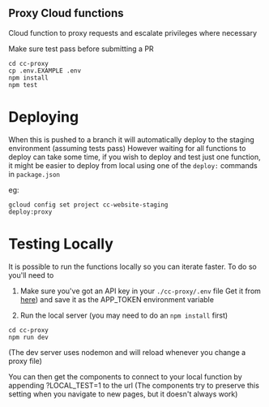 ## Proxy Cloud functions

Cloud function to proxy requests and escalate privileges where necessary

Make sure test pass before submitting a PR

```
cd cc-proxy
cp .env.EXAMPLE .env
npm install
npm test
```

# Deploying

When this is pushed to a branch it will automatically deploy to the staging environment (assuming tests pass)
However waiting for all functions to deploy can take some time, if you wish to deploy and test just one
function, it might be easier to deploy from local using one of the `deploy:` commands in `package.json`

eg:

```
gcloud config set project cc-website-staging
deploy:proxy
```

# Testing Locally

It is possible to run the functions locally so you can iterate faster. To do so you'll need to

1. Make sure you've got an API key in your `./cc-proxy/.env` file
   Get it from [here](https://admin.raisely.com/campaigns/climate-conversations-staging/setup/api))
   and save it as the APP_TOKEN environment variable

2. Run the local server (you may need to do an `npm install` first)

```
cd cc-proxy
npm run dev
```

(The dev server uses nodemon and will reload whenever you change a proxy file)

You can then get the components to connect to your local function by appending ?LOCAL_TEST=1 to the url
(The components try to preserve this setting when you navigate to new pages, but it doesn't always work)
